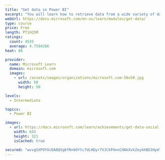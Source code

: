 ```yaml
---
title: "Get data in Power BI"
excerpt: "You will learn how to retrieve data from a wide variety of data sources, including Microsoft Excel, relational databases, and NoSQL data stores. You will also learn how to improve performance while retrieving data."
webUrl: https://docs.microsoft.com/en-us/learn/modules/get-data/
type: course
price: Free
length: PT1H25M
ratings:
  count: 4535
  average: 4.7594266
heat: 86

provider:
  name: Microsoft Learn
  domain: microsoft.com
  images:
    - url: /assets/images/organizations/microsoft.com-50x50.jpg
      width: 50
      height: 50

levels:
  - Intermediate

topics:
  - Power BI

images:
  - url: https://docs.microsoft.com/learn/achievements/get-data-social.png
    width: 643
    height: 321
    isCached: true

secured: "wvvgSXPOYXcDA0QVg6fN+bOYtc7ULHDyr7VJCkP4nnCHAkXvkZeykhBU1HymY7W7bnOAmLdqxXwKWhsV9OgSnjmuGcgkCOfdt4gY8fGvwwcgmVgdTqPYnw3WIQrZf6e0/hW8PJbwhsIfEwYIBy5jCi3iw8Be5oLcewf95/fnJuXRrRhkxipJ33NqoU2MtfmE7jJ14WuyofNtHm75qsqp+Y0SO8StPiLnTH7beyBjyVTuk0MHpBQz4zehrZuhFhIJnF98tFVytZAE2UhtGBhrVzFqek9Dbhn3SJPgr6A4rXP22+FD9ttcCY9LETQd/akaQS6DvFdR9h/x4xqi7TOJ9ky0cT+a+xA7BPHwTfwVolSu/jwvKYQHN5CzB9f9gB6W4x0egWYdQCeF98h+s3vLBDORSV4feqmWOoamOJ0os4o=;ZWHcFfgE25aETVaDpLzNcQ=="
---
```


